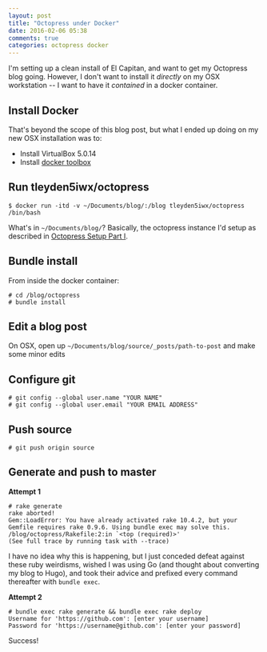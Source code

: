 ```yaml
---
layout: post
title: "Octopress under Docker"
date: 2016-02-06 05:38
comments: true
categories: octopress docker
---
```


I'm setting up a clean install of El Capitan, and want to get my Octopress blog going.  However, I don't want to install it *directly* on my OSX workstation -- I want to have it *contained* in a docker container.

## Install Docker

That's beyond the scope of this blog post, but what I ended up doing on my new OSX installation was to:

* Install VirtualBox 5.0.14
* Install [docker toolbox](https://www.docker.com/products/docker-toolbox) 

## Run tleyden5iwx/octopress

```
$ docker run -itd -v ~/Documents/blog/:/blog tleyden5iwx/octopress /bin/bash
```

What's in `~/Documents/blog/`?  Basically, the octopress instance I'd setup as described in [Octopress Setup Part I](http://tleyden.github.io/blog/2013/09/07/octopress-setup-part-i/).

## Bundle install

From inside the docker container:

```
# cd /blog/octopress
# bundle install
```

## Edit a blog post

On OSX, open up `~/Documents/blog/source/_posts/path-to-post` and make some minor edits

## Configure git

```
# git config --global user.name "YOUR NAME"
# git config --global user.email "YOUR EMAIL ADDRESS"
```

## Push source

```
# git push origin source
```

## Generate and push to master 

**Attempt 1**

```
# rake generate
rake aborted!
Gem::LoadError: You have already activated rake 10.4.2, but your Gemfile requires rake 0.9.6. Using bundle exec may solve this.
/blog/octopress/Rakefile:2:in `<top (required)>'
(See full trace by running task with --trace)	
```

I have no idea why this is happening, but I just conceded defeat against these ruby weirdisms, wished I was using Go (and thought about converting my blog to Hugo), and took their advice and prefixed every command thereafter with `bundle exec`.  

**Attempt 2**

```
# bundle exec rake generate && bundle exec rake deploy
Username for 'https://github.com': [enter your username]
Password for 'https://username@github.com': [enter your password]
```

Success! 


